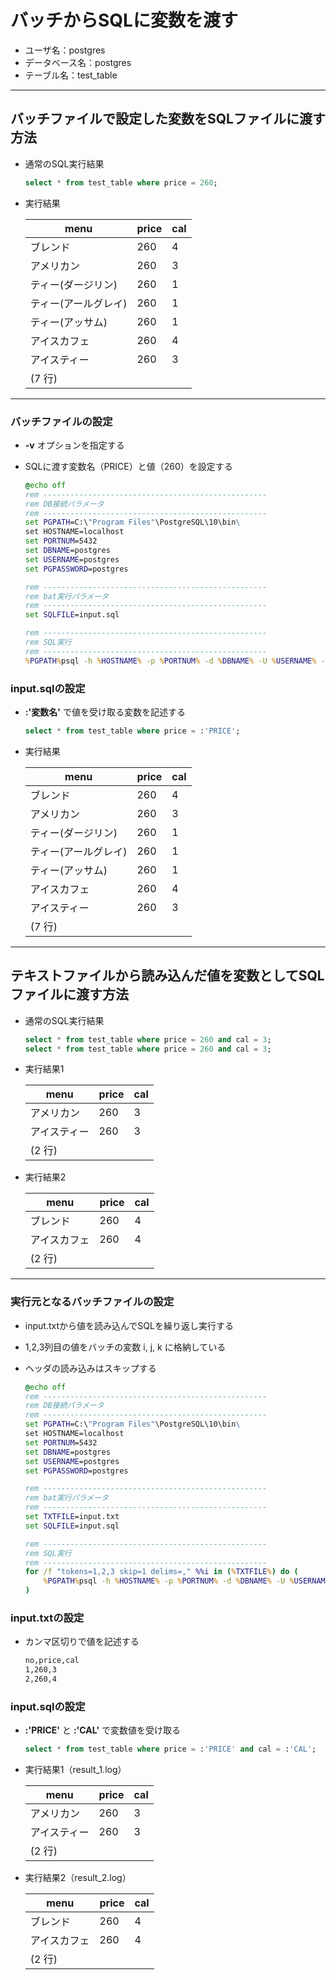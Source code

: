 # バッチからSQLに変数を渡す

* ユーザ名：postgres
* データベース名：postgres
* テーブル名：test_table

***

## バッチファイルで設定した変数をSQLファイルに渡す方法

* 通常のSQL実行結果

  ```sql
  select * from test_table where price = 260;
  ```

* 実行結果

  menu|price|cal
  --|--|--
  ブレンド             | 260 | 4
  アメリカン           | 260 | 3
  ティー(ダージリン)   | 260 | 1
  ティー(アールグレイ) | 260 | 1
  ティー(アッサム)     | 260 | 1
  アイスカフェ         | 260 | 4
  アイスティー         | 260 | 3
  (7 行)|

***

### バッチファイルの設定

* __-v__ オプションを指定する
* SQLに渡す変数名（PRICE）と値（260）を設定する

  ```bat
  @echo off
  rem --------------------------------------------------
  rem DB接続パラメータ
  rem --------------------------------------------------
  set PGPATH=C:\"Program Files"\PostgreSQL\10\bin\
  set HOSTNAME=localhost
  set PORTNUM=5432
  set DBNAME=postgres
  set USERNAME=postgres
  set PGPASSWORD=postgres

  rem --------------------------------------------------
  rem bat実行パラメータ
  rem --------------------------------------------------
  set SQLFILE=input.sql

  rem --------------------------------------------------
  rem SQL実行
  rem --------------------------------------------------
  %PGPATH%psql -h %HOSTNAME% -p %PORTNUM% -d %DBNAME% -U %USERNAME% -f %SQLFILE% -v PRICE=260
  ```

### input.sqlの設定

* __:'変数名'__ で値を受け取る変数を記述する

  ```sql
  select * from test_table where price = :'PRICE';
  ```

* 実行結果

  menu|price|cal
  --|--|--
  ブレンド             | 260 | 4
  アメリカン           | 260 | 3
  ティー(ダージリン)   | 260 | 1
  ティー(アールグレイ) | 260 | 1
  ティー(アッサム)     | 260 | 1
  アイスカフェ         | 260 | 4
  アイスティー         | 260 | 3
  (7 行)|

***

## テキストファイルから読み込んだ値を変数としてSQLファイルに渡す方法

* 通常のSQL実行結果

  ```sql
  select * from test_table where price = 260 and cal = 3;
  select * from test_table where price = 260 and cal = 3;
  ```

* 実行結果1

  menu|price|cal
  --|--|--
  アメリカン           | 260 | 3
  アイスティー         | 260 | 3
  (2 行)|

* 実行結果2

  menu|price|cal
  --|--|--
  ブレンド             | 260 | 4
  アイスカフェ         | 260 | 4
  (2 行)|

***

### 実行元となるバッチファイルの設定

* input.txtから値を読み込んでSQLを繰り返し実行する
* 1,2,3列目の値をバッチの変数 i, j, k に格納している
* ヘッダの読み込みはスキップする

  ```bat
  @echo off
  rem --------------------------------------------------
  rem DB接続パラメータ
  rem --------------------------------------------------
  set PGPATH=C:\"Program Files"\PostgreSQL\10\bin\
  set HOSTNAME=localhost
  set PORTNUM=5432
  set DBNAME=postgres
  set USERNAME=postgres
  set PGPASSWORD=postgres

  rem --------------------------------------------------
  rem bat実行パラメータ
  rem --------------------------------------------------
  set TXTFILE=input.txt
  set SQLFILE=input.sql

  rem --------------------------------------------------
  rem SQL実行
  rem --------------------------------------------------
  for /f "tokens=1,2,3 skip=1 delims=," %%i in (%TXTFILE%) do (
      %PGPATH%psql -h %HOSTNAME% -p %PORTNUM% -d %DBNAME% -U %USERNAME% -f %SQLFILE% -v PRICE=%%j -v CAL=%%k -o result_%%i.log
  )
  ```

### input.txtの設定

* カンマ区切りで値を記述する

  ```txt
  no,price,cal
  1,260,3
  2,260,4
  ```

### input.sqlの設定

* __:'PRICE'__ と __:'CAL'__ で変数値を受け取る

  ```sql
  select * from test_table where price = :'PRICE' and cal = :'CAL';
  ```

* 実行結果1（result_1.log）

  menu|price|cal
  --|--|--
  アメリカン           | 260 | 3
  アイスティー         | 260 | 3
  (2 行)|

* 実行結果2（result_2.log）

  menu|price|cal
  --|--|--
  ブレンド             | 260 | 4
  アイスカフェ         | 260 | 4
  (2 行)|
